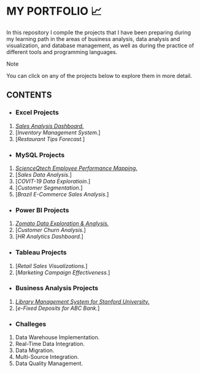# MY PORTFOLIO 📈

In this repository I compile the projects that I have been preparing during my learning path in the areas of business analysis, data analysis and visualization, and database management, as well as during the practice of different tools and programming languages.

> [!NOTE]
> You can click on any of the projects below to explore them in more detail.

## CONTENTS
* ### Excel Projects
1. [*Sales Analysis Dashboard.*](https://github.com/KaroLili1/myBAPortfolio.com/tree/main/Excel%20Projects#sales-analysis-dashboard)
2. [*Inventory Management System.*]
3. [*Restaurant Tips Forecast.*]

* ### MySQL Projects
1. [*ScienceQtech Employee Performance Mapping.*](https://github.com/KaroLili1/myBAPortfolio.com/blob/main/MySQL/README.md#scienceqtech-employee-performance-mapping---)
2. [*Sales Data Analysis.*]
3. [*COVIT-19 Data Exploratioin.*]
4. [*Customer Segmentation.*]
5. [*Brazil E-Commerce Sales Analysis.*]

* ### Power BI Projects
1. [*Zomato Data Exploration & Analysis.*](https://github.com/KaroLili1/myBAPortfolio.com/blob/main/PowerBI/README.md#zomato-sales-analysis)
2. [*Customer Churn Analysis.*]
3. [*HR Analytics Dashboard.*]

* ### Tableau Projects
1. [*Retail Sales Visualizations.*]
2. [*Marketing Campaign Effectiveness.*]

* ### Business Analysis Projects
1. [*Library Management System for Stanford University.*](https://github.com/KaroLili1/myBAPortfolio.com/blob/main/BA_Projects/README.md#library-management-system-for-stanford-university)
2. [*e-Fixed Deposits for ABC Bank.*]

* ### Challeges
1. Data Warehouse Implementation.
2. Real-Time Data Integration.
3. Data Migration.
4. Multi-Source Integration.
5. Data Quality Management.
